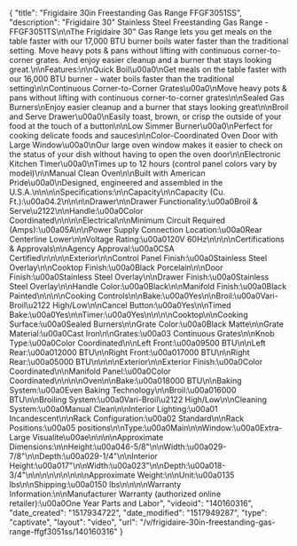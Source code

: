 {
    "title": "Frigidaire 30in Freestanding Gas Range FFGF3051SS",
    "description": "Frigidaire 30\" Stainless Steel Freestanding Gas Range - FFGF3051TS\n\nThe Frigidaire 30\" Gas Range lets you get meals on the table faster with our 17,000 BTU burner boils water faster than the traditional setting. Move heavy pots & pans without lifting with continuous corner-to-corner grates. And enjoy easier cleanup and a burner that stays looking great.\n\nFeatures:\n\nQuick Boil\u00a0\nGet meals on the table faster with our 16,000 BTU burner - water boils faster than the traditional setting\n\nContinuous Corner-to-Corner Grates\u00a0\nMove heavy pots & pans without lifting with continuous corner-to-corner grates\n\nSealed Gas Burners\nEnjoy easier cleanup and a burner that stays looking great\n\nBroil and Serve Drawer\u00a0\nEasily toast, brown, or crisp the outside of your food at the touch of a button\n\nLow Simmer Burner\u00a0\nPerfect for cooking delicate foods and sauces\n\nColor-Coordinated Oven Door with Large Window\u00a0\nOur large oven window makes it easier to check on the status of your dish without having to open the oven door\n\nElectronic Kitchen Timer\u00a0\nTimes up to 12 hours (control panel colors vary by model)\n\nManual Clean Oven\n\nBuilt with American Pride\u00a0\nDesigned, engineered and assembled in the U.S.A.\n\n\n\nSpecifications:\n\nCapacity\n\nCapacity (Cu. Ft.):\u00a04.2\n\n\n\nDrawer\n\nDrawer Functionality:\u00a0Broil & Serve\u2122\n\nHandle:\u00a0Color Coordinated\n\n\n\nElectrical\n\nMinimum Circuit Required (Amps):\u00a05A\n\nPower Supply Connection Location:\u00a0Rear Centerline Lower\n\nVoltage Rating:\u00a0120V 60Hz\n\n\n\nCertifications & Approvals\n\nAgency Approval:\u00a0CSA Certified\n\n\n\nExterior\n\nControl Panel Finish:\u00a0Stainless Steel Overlay\n\nCooktop Finish:\u00a0Black Porcelain\n\nDoor Finish:\u00a0Stainless Steel Overlay\n\nDrawer Finish:\u00a0Stainless Steel Overlay\n\nHandle Color:\u00a0Black\n\nManifold Finish:\u00a0Black Painted\n\n\n\nCooking Controls\n\nBake:\u00a0Yes\n\nBroil:\u00a0Vari-Broil\u2122 High\/Low\n\nCancel Button:\u00a0Yes\n\nTimed Bake:\u00a0Yes\n\nTimer:\u00a0Yes\n\n\n\nCooktop\n\nCooking Surface:\u00a0Sealed Burners\n\nGrate Color:\u00a0Black Matte\n\nGrate Material:\u00a0Cast Iron\n\nGrates:\u00a03 Continuous Grates\n\nKnob Type:\u00a0Color Coordinated\n\nLeft Front:\u00a09500 BTU\n\nLeft Rear:\u00a012000 BTU\n\nRight Front:\u00a017000 BTU\n\nRight Rear:\u00a05000 BTU\n\n\n\nExterior\n\nExterior Finish:\u00a0Color Coordinated\n\nManifold Panel:\u00a0Color Coordinated\n\n\n\nOven\n\nBake:\u00a018000 BTU\n\nBaking System:\u00a0Even Baking Technology\n\nBroil:\u00a016000 BTU\n\nBroiling System:\u00a0Vari-Broil\u2122 High\/Low\n\nCleaning System:\u00a0Manual Clean\n\nInterior Lighting:\u00a01 Incandescent\n\nRack Configuration:\u00a02 Standard\n\nRack Positions:\u00a05 positions\n\nType:\u00a0Main\n\nWindow:\u00a0Extra-Large Visualite\u00ae\n\n\n\nApproximate Dimensions:\n\nHeight:\u00a046-5\/8\"\n\nWidth:\u00a029-7\/8\"\n\nDepth:\u00a029-1\/4\"\n\nInterior Height:\u00a017\"\n\nWidth:\u00a023\"\n\nDepth:\u00a018-3\/4\"\n\n\n\n\n\n\n\n\nApproximate Weight:\n\nUnit:\u00a0135 lbs\n\nShipping:\u00a0150 lbs\n\n\n\nWarranty Information:\n\nManufacturer Warranty (authorized online retailer):\u00a0One Year Parts and Labor",
    "videoid": "140160316",
    "date_created": "1517934722",
    "date_modified": "1517949287",
    "type": "captivate",
    "layout": "video",
    "url": "\/v\/frigidaire-30in-freestanding-gas-range-ffgf3051ss\/140160316"
}